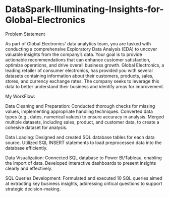 # DataSpark-Illuminating-Insights-for-Global-Electronics

Problem Statement

As part of Global Electronics' data analytics team, you are tasked with conducting a comprehensive Exploratory Data Analysis (EDA) to uncover valuable insights from the company’s data. Your goal is to provide actionable recommendations that can enhance customer satisfaction, optimize operations, and drive overall business growth.
Global Electronics, a leading retailer of consumer electronics, has provided you with several datasets containing information about their customers, products, sales, stores, and currency exchange rates. The company seeks to leverage this data to better understand their business and identify areas for improvement.

My WorkFlow:

Data Cleaning and Preparation:
Conducted thorough checks for missing values, implementing appropriate handling techniques.
Converted data types (e.g., dates, numerical values) to ensure accuracy in analysis.
Merged multiple datasets, including sales, product, and customer data, to create a cohesive dataset for
analysis.

Data Loading:
Designed and created SQL database tables for each data source.
Utilized SQL INSERT statements to load preprocessed data into the database efficiently.

Data Visualization:
Connected SQL database to Power BI/Tableau, enabling the import of data.
Developed interactive dashboards to present insights clearly and effectively.

SQL Queries Development:
Formulated and executed 10 SQL queries aimed at extracting key business insights, addressing critical
questions to support strategic decision-making.
